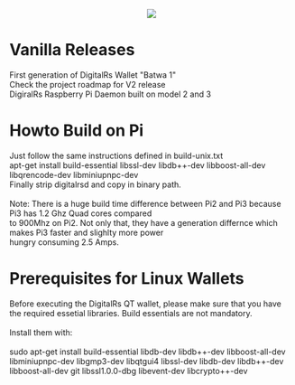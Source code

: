 <p align="center">
  <img src="https://raw.githubusercontent.com/DigitalRs/releases/master/splash.png">
</p>
                                                       
Vanilla Releases
================

First generation of DigitalRs Wallet "Batwa 1" </br>
Check the project roadmap for V2 release </br>
DigiralRs Raspberry Pi Daemon built on model 2 and 3 </br>

Howto Build on Pi
================
Just follow the same instructions defined in build-unix.txt </br>
apt-get install build-essential libssl-dev libdb++-dev libboost-all-dev libqrencode-dev libminiupnpc-dev </br>
Finally strip digitalrsd and copy in binary path. </br>
</br>
Note: There is a huge build time difference between Pi2 and Pi3 because Pi3 has 1.2 Ghz Quad cores compared </br>
to 900Mhz on Pi2. Not only that, they have a generation differnce which makes Pi3 faster and slighlty more power </br>
hungry consuming 2.5 Amps. </br>

Prerequisites for Linux Wallets
===============================
Before executing the DigitalRs QT wallet, please make sure that you have the required essetial libraries. Build essentials are not mandatory. </br></br>
Install them with: </br> </br>
sudo apt-get install build-essential libdb-dev libdb++-dev libboost-all-dev libminiupnpc-dev libgmp3-dev libqtgui4 libssl-dev libdb-dev libdb++-dev libboost-all-dev git libssl1.0.0-dbg libevent-dev libcrypto++-dev

